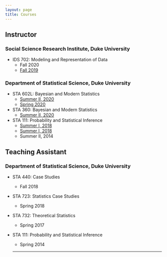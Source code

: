 ```yaml
---
layout: page
title: Courses
---
```


## Instructor

### Social Science Research Institute, Duke University
* IDS 702: Modeling and Representation of Data
  - Fall 2020
  - [Fall 2019](https://ids-702-f19.github.io/Course-Website/)

### Department of Statistical Science, Duke University
* STA 602L: Bayesian and Modern Statistics
  - [Summer II, 2020](https://sta-360-602l-su20.github.io/Course-Website/)
  - [Spring 2020](https://sta-602l-s20.github.io/Course-Website/)
* STA 360: Bayesian and Modern Statistics
  - [Summer II, 2020](https://sta-360-602l-su20.github.io/Course-Website/)
* STA 111: Probability and Statistical Inference
  - [Summer I, 2018](https://akandelanre.github.io/STA111-Summer2018-Course-Website/)
  - [Summer I, 2018](https://akandelanre.github.io/STA111-Summer2016-Course-Website/)
  - Summer II, 2014


## Teaching Assistant

### Department of Statistical Science, Duke University
* STA 440: Case Studies
  - Fall 2018
* STA 723: Statistics Case Studies
  - Spring 2018
* STA 732: Theoretical Statistics
  - Spring 2017
* STA 111: Probability and Statistical Inference
  - Spring 2014

  -------------------------
